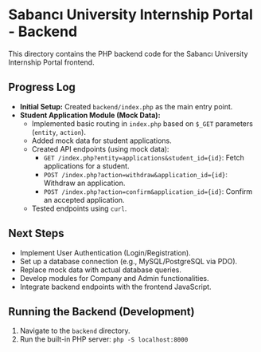 # Sabancı University Internship Portal - Backend

This directory contains the PHP backend code for the Sabancı University Internship Portal frontend.

## Progress Log

*   **Initial Setup:** Created `backend/index.php` as the main entry point.
*   **Student Application Module (Mock Data):**
    *   Implemented basic routing in `index.php` based on `$_GET` parameters (`entity`, `action`).
    *   Added mock data for student applications.
    *   Created API endpoints (using mock data):
        *   `GET /index.php?entity=applications&student_id={id}`: Fetch applications for a student.
        *   `POST /index.php?action=withdraw&application_id={id}`: Withdraw an application.
        *   `POST /index.php?action=confirm&application_id={id}`: Confirm an accepted application.
    *   Tested endpoints using `curl`.

## Next Steps

*   Implement User Authentication (Login/Registration).
*   Set up a database connection (e.g., MySQL/PostgreSQL via PDO).
*   Replace mock data with actual database queries.
*   Develop modules for Company and Admin functionalities.
*   Integrate backend endpoints with the frontend JavaScript.

## Running the Backend (Development)

1.  Navigate to the `backend` directory.
2.  Run the built-in PHP server: `php -S localhost:8000` 